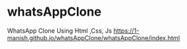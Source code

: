 # whatsAppClone
WhatsApp Clone Using Html ,Css, Js
https://1-manish.github.io/whatsAppClone/whatsAppClone/index.html
